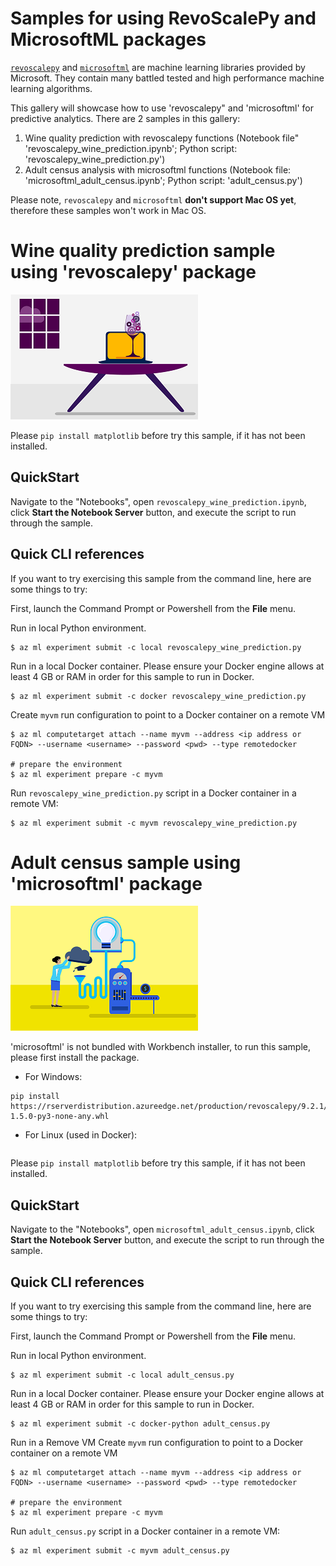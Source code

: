 # Samples for using RevoScalePy and MicrosoftML packages
[`revoscalepy`](https://docs.microsoft.com/en-us/sql/advanced-analytics/python/what-is-revoscalepy) and [`microsoftml`](https://docs.microsoft.com/en-us/sql/advanced-analytics/using-the-microsoftml-package) are machine learning libraries provided by Microsoft. They contain many battled tested and high performance machine learning algorithms. 

This gallery will showcase how to use 'revoscalepy" and 'microsoftml' for predictive analytics. There are 2 samples in this gallery:
1. Wine quality prediction with revoscalepy functions (Notebook file" 'revoscalepy_wine_prediction.ipynb'; Python script: 'revoscalepy_wine_prediction.py')
2. Adult census analysis with microsoftml functions (Notebook file: 'microsoftml_adult_census.ipynb'; Python script: 'adult_census.py')

Please note, `revoscalepy` and `microsoftml` **don't support Mac OS yet**, therefore these samples won't work in Mac OS.

# Wine quality prediction sample using 'revoscalepy' package
![Wine quality prediction](icon_wine_quality.png)

Please `pip install matplotlib` before try this sample, if it has not been installed.  

## QuickStart
Navigate to the "Notebooks", open `revoscalepy_wine_prediction.ipynb`, click **Start the Notebook Server** button, and execute the script to run through the sample.

## Quick CLI references
If you want to try exercising this sample from the command line, here are some things to try:

First, launch the Command Prompt or Powershell from the **File** menu.

Run in local Python environment.
```
$ az ml experiment submit -c local revoscalepy_wine_prediction.py
```

Run in a local Docker container.
Please ensure your Docker engine allows at least 4 GB or RAM in order for this sample to run in Docker.
```
$ az ml experiment submit -c docker revoscalepy_wine_prediction.py
```

Create `myvm` run configuration to point to a Docker container on a remote VM
```
$ az ml computetarget attach --name myvm --address <ip address or FQDN> --username <username> --password <pwd> --type remotedocker

# prepare the environment
$ az ml experiment prepare -c myvm
```

Run `revoscalepy_wine_prediction.py` script in a Docker container in a remote VM:
```
$ az ml experiment submit -c myvm revoscalepy_wine_prediction.py
```

# Adult census sample using 'microsoftml' package
![Adult census analytis](icon_adult_census.png)

'microsoftml' is not bundled with Workbench installer, to run this sample, please first install the package.
- For Windows: 
```
pip install https://rserverdistribution.azureedge.net/production/revoscalepy/9.2.1/wb/1033/d282048eb04046999211535f7368a0a4/windows/microsoftml-1.5.0-py3-none-any.whl
```

- For Linux (used in Docker): 
```pip install https://rserverdistribution.azureedge.net/production/revoscalepy/9.2.1/wb/1033/d282048eb04046999211535f7368a0a4/linux/microsoftml-1.5.0-py3-none-any.whl
```

Please `pip install matplotlib` before try this sample, if it has not been installed.  

## QuickStart
Navigate to the "Notebooks", open `microsoftml_adult_census.ipynb`, click **Start the Notebook Server** button, and execute the script to run through the sample.

## Quick CLI references
If you want to try exercising this sample from the command line, here are some things to try:

First, launch the Command Prompt or Powershell from the **File** menu.

Run in local Python environment.
```
$ az ml experiment submit -c local adult_census.py
```

Run in a local Docker container.
Please ensure your Docker engine allows at least 4 GB or RAM in order for this sample to run in Docker.
```
$ az ml experiment submit -c docker-python adult_census.py
```


Run in a Remove VM
Create `myvm` run configuration to point to a Docker container on a remote VM
```
$ az ml computetarget attach --name myvm --address <ip address or FQDN> --username <username> --password <pwd> --type remotedocker

# prepare the environment
$ az ml experiment prepare -c myvm
```

Run `adult_census.py` script in a Docker container in a remote VM:
```
$ az ml experiment submit -c myvm adult_census.py
```
